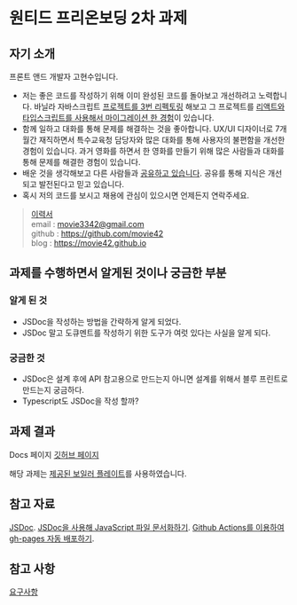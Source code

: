 # 원티드 프리온보딩 2차 과제

## 자기 소개

프론트 앤드 개발자 고현수입니다.

- 저는 좋은 코드를 작성하기 위해 이미 완성된 코드를 돌아보고 개선하려고 노력합니다. 바닐라 자바스크립트 [프로젝트를 3번 리펙토링](https://github.com/movie42/ychung) 해보고 그 프로젝트를 [리액트와 타입스크립트를 사용해서 마이그레이션 한 경험](https://github.com/movie42/ychung-frontend)이 있습니다.
- 함께 일하고 대화를 통해 문제를 해결하는 것을 좋아합니다. UX/UI 디자이너로 7개월간 재직하면서 특수교육청 담당자와 많은 대화를 통해 사용자의 불편함을 개선한 경험이 있습니다. 과거 영화를 하면서 한 영화를 만들기 위해 많은 사람들과 대화를 통해 문제를 해결한 경험이 있습니다.
- 배운 것을 생각해보고 다른 사람들과 [공유하고 있습니다](https://movie42.github.io). 공유를 통해 지식은 개선되고 발전된다고 믿고 있습니다.
- 혹시 저의 코드를 보시고 채용에 관심이 있으시면 언제든지 연락주세요.

> [이력서](https://movie42.github.io/resume)  
> email : movie3342@gmail.com  
> github : https://github.com/movie42  
> blog : https://movie42.github.io

## 과제를 수행하면서 알게된 것이나 궁금한 부분

### 알게 된 것

- JSDoc을 작성하는 방법을 간략하게 알게 되었다.
- JSDoc 말고 도큐멘트를 작성하기 위한 도구가 여럿 있다는 사실을 알게 되다.

### 궁금한 것

- JSDoc은 설계 후에 API 참고용으로 만드는지 아니면 설계를 위해서 블루 프린트로 만드는지 궁금하다.
- Typescript도 JSDoc을 작성 할까?

## 과제 결과

Docs 페이지
[깃허브 페이지](https://movie42.github.io/wanted-pre-onboarding-challenge-fe-2/)

해당 과제는 [제공된 보일러 플레이트](https://github.com/pocojang/jsdoc-boilerplate)를 사용하였습니다.

## 참고 자료

[JSDoc](https://jsdoc.app/). 
[JSDoc을 사용해 JavaScript 파일 문서화하기](https://velog.io/@yijaee/JSDoc%EC%9D%84-%EC%82%AC%EC%9A%A9%ED%95%B4-JavaScript-%ED%8C%8C%EC%9D%BC-%EB%AC%B8%EC%84%9C%ED%99%94%ED%95%98%EA%B8%B0). 
[Github Actions를 이용하여 gh-pages 자동 배포하기](https://davidyang2149.dev/front-end/github-actions%EB%A5%BC-%EC%9D%B4%EC%9A%A9%ED%95%98%EC%97%AC-gh-pages-%EC%9E%90%EB%8F%99-%EB%B0%B0%ED%8F%AC%ED%95%98%EA%B8%B0/). 

## 참고 사항

[요구사항](https://gist.github.com/pocojang/3c3d4470a3d2a978b5ebfb3f613e40fa)
